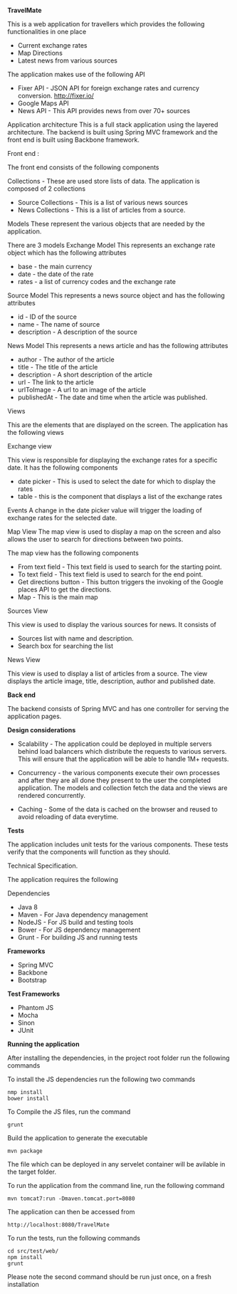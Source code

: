 **TravelMate**

This is a web application for travellers which provides the following
functionalities in one place

* Current exchange rates
* Map Directions
* Latest news from various sources

The application makes use of the following API
* Fixer API - JSON API for foreign exchange rates and currency conversion.   http://fixer.io/
* Google Maps API
* News API - This API provides news from over 70+ sources

Application architecture
This is a full stack application using the layered architecture.
The backend is built using Spring MVC framework and the front end is built using
Backbone framework.

Front end :

The front end consists of the following components

Collections - These are used store lists of data.
The application is composed of 2 collections

* Source Collections - This is a list of various news sources
* News Collections - This is a list of articles from a source.

Models
These represent the various objects that are needed by the application.

There are 3 models
Exchange Model
This represents an exchange rate object which has the following attributes
* base - the main currency
* date - the date of the rate
* rates - a list of currency codes and the exchange rate

Source Model
This represents a news source object and has the following attributes

* id - ID of the source
* name - The name of source
* description - A description of the source

News Model
This represents a news article and has the following attributes

* author - The author of the article
* title - The title of the article
* description - A short description of the article
* url - The link to the article
* urlToImage - A url to an image of the article
* publishedAt - The date and time when the article was published.

Views

This are the elements that are displayed on the screen. The application has the following views

Exchange view

This view is responsible for displaying the exchange rates for a specific date.
It has the following components

* date picker - This is used to select the date for which to display the rates
* table - this is the component that displays a list of the exchange rates

Events
A change in the date picker value will trigger the loading of exchange rates for the selected date.

Map View
The map view is used to display a map on the screen and also allows the user to search for
directions between two points.

The map view has the following components
* From text field - This text field is used to search for the starting point.
* To text field - This text field is used to search for the end point.
* Get directions button - This button triggers the invoking of the Google places API to get the directions.
* Map - This is the main map

Sources View

This view is used to display the various sources for news. It consists
of

* Sources list with name and description.
* Search box for searching the list

News View

This view is used to display a list of articles from a source. The view displays the article image, title, description,
author and published date.

**Back end**

The backend consists of Spring MVC and has one controller for serving the application pages.

**Design considerations**

* Scalability - The application could be deployed in multiple servers behind load balancers which distribute
the requests to various servers. This will ensure that the application will be able to handle 1M+ requests.

* Concurrency - the various components execute their own processes and after they are all done they present to the user
 the completed application. The models and collection fetch the data and the views are rendered concurrently.

* Caching - Some of the data is cached on the browser and reused to avoid reloading of data everytime.


**Tests**

The application includes unit tests for the various components. These tests verify that the components will function as they should.

Technical Specification.

The application requires the following

Dependencies
* Java 8
* Maven - For Java dependency management
* NodeJS - For JS build and testing tools
* Bower - For JS dependency management
* Grunt - For building JS and running tests

**Frameworks**
* Spring MVC
* Backbone
* Bootstrap

**Test Frameworks**
* Phantom JS
* Mocha
* Sinon
* JUnit

**Running the application**

After installing the dependencies, in the project root folder run the following commands

To install the JS dependencies run the following two commands

	nmp install
	bower install

To Compile the JS files, run the command

	grunt

Build the application to generate the executable

	mvn package

The file which can be deployed in any servelet container will be avilable in the target folder.

To run the application from the command line, run the following command

	mvn tomcat7:run -Dmaven.tomcat.port=8080

The application can then be accessed from

    http://localhost:8080/TravelMate

 To run the tests, run the following commands

    cd src/test/web/
    npm install
    grunt

 Please note the second command should be run just once, on a fresh installation

